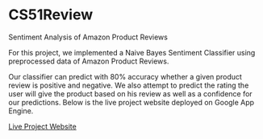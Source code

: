 CS51Review
==========

Sentiment Analysis of Amazon Product Reviews

For this project, we implemented a Naive Bayes Sentiment Classifier using preprocessed data of Amazon Product Reviews.

Our classifier can predict with 80% accuracy whether a given product review is positive and negative. We also attempt to predict the rating the user will give the product based on his review as well as a confidence for our predictions. Below is the live project website deployed on Google App Engine.

<a href="http://cs51review.appspot.com/">Live Project Website</a>

